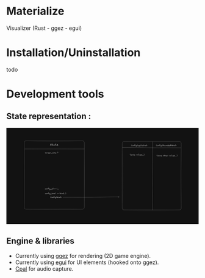# Materialize

 Visualizer (Rust - ggez - egui)

# Installation/Uninstallation
todo
# Development tools

## State representation :

<picture>
  <source srcset="https://raw.githubusercontent.com/JeanNicolasdeLamballerie/materialize/master/.github/images/state-configuration.png">
  <img alt="State representation" src="https://raw.githubusercontent.com/JeanNicolasdeLamballerie/materialize/master/.github/images/state-configuration.png">
</picture>

## Engine & libraries

- Currently using [ggez](https://ggez.rs/) for rendering (2D game engine).
- Currently using [egui](https://github.com/emilk/egui) for UI elements (hooked onto ggez).
- [Cpal](https://github.com/RustAudio/cpal) for audio capture.
